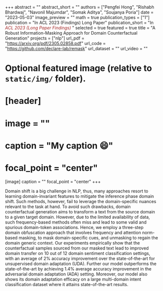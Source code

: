 +++
abstract = ""
abstract_short = ""
authors = ["Pengfei Hong", "Rishabh Bhardwaj", "Navonil Majumdar", "Somak Aditya", "Soujanya Poria"]
date = "2023-05-03"
image_preview = ""
math = true
publication_types = ["1"]
publication = "In ACL 2023 (Findings) Long Paper"
publication_short = "In <span style='color:brown;'>*ACL 2023 (Long Paper Findings)*</span> "
selected = true
featured = true
title = "A Robust Information-Masking Approach for Domain Counterfactual Generation"
projects = ["nlp"]
url_pdf = "https://arxiv.org/pdf/2305.02858.pdf"
url_code = "https://github.com/declare-lab/remask"
url_dataset = ""
url_video = ""


# Optional featured image (relative to `static/img/` folder).
# [header]
# image = ""
# caption = "My caption :smile:"
# focal_point = "center"

[image]
caption = ""
focal_point = "center"
+++

Domain shift is a big challenge in NLP, thus, many approaches resort to learning domain-invariant features to mitigate the inference phase domain shift. Such methods, however, fail to leverage the domain-specific nuances relevant to the task at hand. To avoid such drawbacks, domain counterfactual generation aims to transform a text from the source domain to a given target domain. However, due to the limited availability of data, such frequency-based methods often miss and lead to some valid and spurious domain-token associations. Hence, we employ a three-step domain obfuscation approach that involves frequency and attention norm-based masking, to mask domain-specific cues, and unmasking to regain the domain generic context. Our experiments empirically show that the counterfactual samples sourced from our masked text lead to improved domain transfer on 10 out of 12 domain sentiment classification settings, with an average of 2% accuracy improvement over the state-of-the-art for unsupervised domain adaptation (UDA). Further our model outperforms the state-of-the-art by achieving 1.4% average accuracy improvement in the adversarial domain adaptation (ADA) setting. Moreover, our model also shows its domain adaptation efficacy on a large multi-domain intent classification dataset where it attains state-of-the-art results.